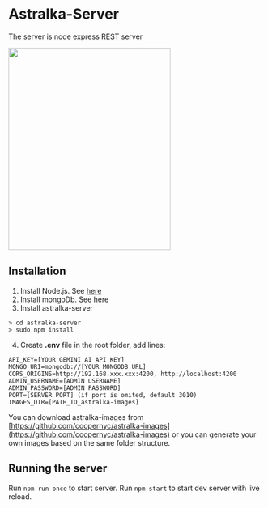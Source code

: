 # Astralka-Server
The server is node express REST server


<img src="https://github.com/coopernyc/astralka/assets/11201225/6e488b8e-0bba-442b-a61e-8730cbcbac73" width="320" height="400" />

## Installation
1. Install Node.js. See [here](https://nodejs.org/en/learn/getting-started/how-to-install-nodejs)
2. Install mongoDb. See [here](https://www.mongodb.com/docs/manual/installation/)
3. Install astralka-server
````
> cd astralka-server
> sudo npm install
````

4. Create **.env** file in the root folder, add lines:
````
API_KEY=[YOUR GEMINI AI API KEY]
MONGO_URI=mongodb://[YOUR MONGODB URL]
CORS_ORIGINS=http://192.168.xxx.xxx:4200, http://localhost:4200
ADMIN_USERNAME=[ADMIN USERNAME]
ADMIN_PASSWORD=[ADMIN PASSWORD]
PORT=[SERVER PORT] (if port is omited, default 3010)
IMAGES_DIR=[PATH_TO_astralka-images]
````

You can download astralka-images from [https://github.com/coopernyc/astralka-images](https://github.com/coopernyc/astralka-images) or
you can generate your own images based on the same folder structure.

## Running the server
Run `npm run once` to start server. 
Run `npm start` to start dev server with live reload.

